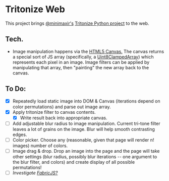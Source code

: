 # Tritonize Web

This project brings [@minimaxir's](https://twitter.com/minimaxir) [Tritonize Python project](https://github.com/minimaxir/tritonize) to the web.

## Tech.
- Image manipulation happens via the [HTML5 Canvas.](https://developer.mozilla.org/en-US/docs/Web/API/Canvas_API)  The canvas returns a special sort of JS array (specifically, a [Uint8ClampedArray](https://developer.mozilla.org/en-US/docs/Web/JavaScript/Reference/Global_Objects/Uint8ClampedArray)) which represents each pixel in an image.  Image filters can be applied by manipulating that array, then "painting" the new array back to the canvas.

## To Do:
- [x] Repeatedly load static image into DOM & Canvas (iterations depend on color permutations) and parse out image array.
- [x] Apply tritonize filter to canvas contents.
  - [x] Write result back into appropriate canvas.
- [ ] Add adjustable blur radius to image manipulation.  Current tri-tone filter leaves a lot of grains on the image.  Blur will help smooth contrasting edges.
- [ ] Color picker.  Choose any (reasonable, given that page will render n! images) number of colors.
- [ ] Image drag & drop.  Drop an image into the page and the page will take other settings (blur radius, possibly blur iterations -- one argument to the blur filter, and colors) and create display of all possible permutations!
- [ ] *Investigate [FabricJS?](fabricjs.com)*
